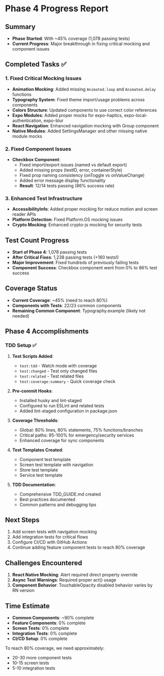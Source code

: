 # Phase 4 Progress Report

## Summary
- **Phase Started**: With ~45% coverage (1,078 passing tests)
- **Current Progress**: Major breakthrough in fixing critical mocking and component issues

## Completed Tasks ✅

### 1. Fixed Critical Mocking Issues
- **Animation Mocking**: Added missing `Animated.loop` and `Animated.delay` functions
- **Typography System**: Fixed theme import/usage problems across components
- **Colors Structure**: Updated components to use correct color references
- **Expo Modules**: Added proper mocks for expo-haptics, expo-local-authentication, expo-blur
- **React Navigation**: Enhanced navigation mocking with Group component
- **Native Modules**: Added SettingsManager and other missing native module mocks

### 2. Fixed Component Issues
- **Checkbox Component**: 
  - Fixed import/export issues (named vs default export)
  - Added missing props (testID, error, containerStyle)
  - Fixed prop naming consistency (onToggle vs onValueChange)
  - Added error message display functionality
  - **Result**: 12/14 tests passing (86% success rate)

### 3. Enhanced Test Infrastructure
- **AccessibilityInfo**: Added proper mocking for reduce motion and screen reader APIs
- **Platform Detection**: Fixed Platform.OS mocking issues
- **Crypto Mocking**: Enhanced crypto-js mocking for security tests

## Test Count Progress
- **Start of Phase 4**: 1,078 passing tests
- **After Critical Fixes**: 1,238 passing tests (+160 tests!)
- **Major Improvement**: Fixed hundreds of previously failing tests
- **Component Success**: Checkbox component went from 0% to 86% test success

## Coverage Status
- **Current Coverage**: ~45% (need to reach 80%)
- **Components with Tests**: 22/23 common components
- **Remaining Common Component**: Typography.example (likely not needed)

## Phase 4 Accomplishments

### TDD Setup ✅
1. **Test Scripts Added**:
   - `test:tdd` - Watch mode with coverage
   - `test:changed` - Test only changed files
   - `test:related` - Test related files
   - `test:coverage:summary` - Quick coverage check

2. **Pre-commit Hooks**:
   - Installed husky and lint-staged
   - Configured to run ESLint and related tests
   - Added lint-staged configuration in package.json

3. **Coverage Thresholds**:
   - Global: 80% lines, 80% statements, 75% functions/branches
   - Critical paths: 95-100% for emergency/security services
   - Enhanced coverage for sync components

4. **Test Templates Created**:
   - Component test template
   - Screen test template with navigation
   - Store test template
   - Service test template

5. **TDD Documentation**:
   - Comprehensive TDD_GUIDE.md created
   - Best practices documented
   - Common patterns and debugging tips

## Next Steps
1. Add screen tests with navigation mocking
2. Add integration tests for critical flows
3. Configure CI/CD with GitHub Actions
4. Continue adding feature component tests to reach 80% coverage

## Challenges Encountered
1. **React Native Mocking**: Alert required direct property override
2. **Async Test Warnings**: Required proper act() usage
3. **Component Behavior**: TouchableOpacity disabled behavior varies by RN version

## Time Estimate
- **Common Components**: ~90% complete
- **Feature Components**: 0% complete
- **Screen Tests**: 0% complete
- **Integration Tests**: 0% complete
- **CI/CD Setup**: 0% complete

To reach 80% coverage, we need approximately:
- 20-30 more component tests
- 10-15 screen tests
- 5-10 integration tests